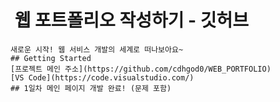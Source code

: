 #  웹 포트폴리오 작성하기 - 깃허브
    새로운 시작! 웹 서비스 개발의 세계로 떠나보아요~
    ## Getting Started
    [프로젝트 메인 주소](https://github.com/cdhgod0/WEB_PORTFOLIO)
    [VS Code](https://code.visualstudio.com/)
    ## 1일차 메인 페이지 개발 완료! (문제 포함)
